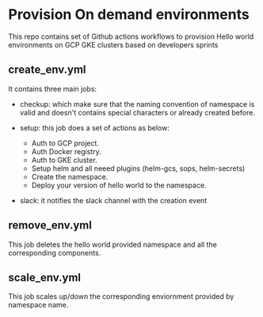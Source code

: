 # Provision On demand environments

This repo contains set of Github actions workflows to provision Hello world environments on GCP GKE clusters based on developers sprints 

## create_env.yml

It contains three main jobs:

- checkup: which make sure that the naming convention of namespace is valid and doesn't contains special characters or already created before.

- setup: this job does a set of actions as below:
    - Auth to GCP project.
    - Auth Docker registry.
    - Auth to GKE cluster.
    - Setup helm and all neeed plugins (helm-gcs, sops, helm-secrets)
    - Create the namespace.
    - Deploy your version of hello world to the namespace.

- slack: it notifies the slack channel with the creation event

## remove_env.yml

This job deletes the hello world provided namespace and all the corresponding components.

## scale_env.yml

This job scales up/down the corresponding enviornment provided by namespace name.